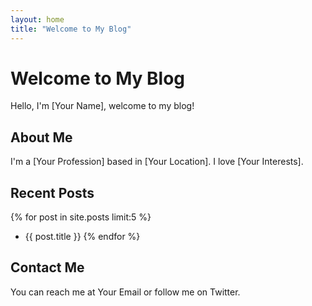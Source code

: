 ```yaml
---
layout: home
title: "Welcome to My Blog"
---
```


# Welcome to My Blog

Hello, I'm [Your Name], welcome to my blog!

## About Me

I'm a [Your Profession] based in [Your Location]. I love [Your Interests].

## Recent Posts

{% for post in site.posts limit:5 %}
- {{ post.title }}
{% endfor %}

## Contact Me

You can reach me at Your Email or follow me on Twitter.

